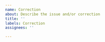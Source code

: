 ```yaml
---
name: Correction
about: Describe the issue and/or correction
title: ''
labels: Correction
assignees: ''

---
```



